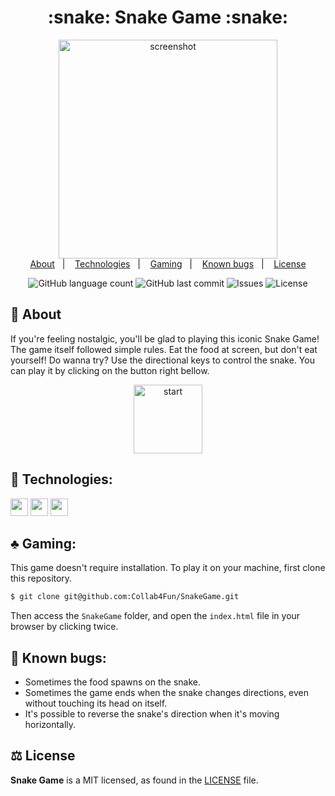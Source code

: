 <h1 align="center">:snake: Snake Game :snake:</h1>
<p align="center">
	<img height="350px" alt="screenshot" src="https://dl.dropboxusercontent.com/s/s48p6dgjx2znhk0/SnakeGame.png?dl=0">
	<br>
	<a href="#snake-about">About</a>&nbsp;&nbsp;&nbsp;|&nbsp;&nbsp;&nbsp;
	<a href="#rocket-technologies">Technologies</a>&nbsp;&nbsp;&nbsp;|&nbsp;&nbsp;&nbsp;
	<a href="#clubs-gaming">Gaming</a>&nbsp;&nbsp;&nbsp;|&nbsp;&nbsp;&nbsp;
	<a href="#bug-known-bugs">Known bugs</a>&nbsp;&nbsp;&nbsp;|&nbsp;&nbsp;&nbsp;
	<a href="#balance_scale-license">License</a>	
</p>

<p align="center">
    <img alt="GitHub language count" src="https://img.shields.io/github/languages/count/Collab4Fun/SnakeGame">	
    <img alt="GitHub last commit" src="https://img.shields.io/github/last-commit/Collab4Fun/SnakeGame">
    <img alt="Issues" src="https://img.shields.io/github/issues/Collab4Fun/SnakeGame.svg">
    <img alt="License" src="https://img.shields.io/badge/license-MIT-brightgreen"> 

<p>

## :snake: About
If you're feeling nostalgic, you'll be glad to playing this iconic Snake Game! The game itself followed simple rules.
Eat the food at screen, but don't eat yourself! Do wanna try? Use the directional keys to control the snake.
You can play it by clicking on the button right bellow.

<p align="center">
  <a href='https://collab4fun.github.io/SnakeGame/'><img alt="start" height="110px" src="https://webstockreview.net/images/button-clipart-start-21.png"/></a>
</p>

## :rocket: Technologies:
<p>
<img height=28px src="https://img.shields.io/badge/%7F-HTML-black?logo=html5&style=flat"> <img height=28px src="https://img.shields.io/badge/%7F-CSS-black?logo=css3&style=flat"> <img height=28px src="https://img.shields.io/badge/%7F-JavaScript-black?logo=javascript&style=flat">
</p>

## :clubs: Gaming:
This game doesn't require installation. To play it on your machine, first clone this repository.

```sh
$ git clone git@github.com:Collab4Fun/SnakeGame.git
```

Then access the `SnakeGame` folder, and open the `index.html` file in your browser by clicking twice.

## :bug: Known bugs:
- Sometimes the food spawns on the snake.
- Sometimes the game ends when the snake changes directions, even without touching its head on itself.
- It's possible to reverse the snake's direction when it's moving horizontally.

## :balance_scale: License

**Snake Game** is a MIT licensed, as found in the [LICENSE](./LICENSE) file.
